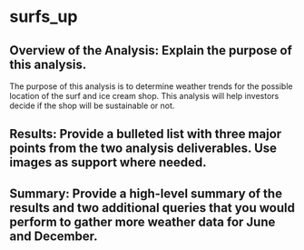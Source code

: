 # surfs_up

## Overview of the Analysis: Explain the purpose of this analysis.
The purpose of this analysis is to determine weather trends for the possible location of the surf and ice cream shop.  This analysis will help investors decide if the shop will be sustainable or not.  

## Results: Provide a bulleted list with three major points from the two analysis deliverables. Use images as support where needed.


## Summary: Provide a high-level summary of the results and two additional queries that you would perform to gather more weather data for June and December.
